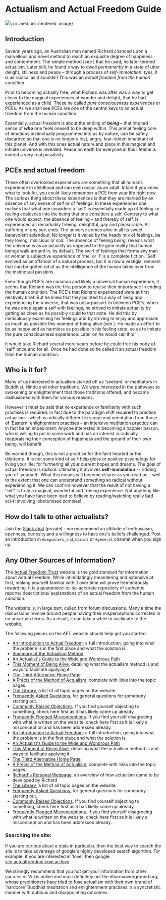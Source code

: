 # Actualism and Actual Freedom Guide

![](https://zulip-avatars.s3.amazonaws.com/25088/realm/logo.png?version=3){.ui .medium .centered .image}

## **Introduction**

Several years ago, an Australian man named Richard chanced upon a marvellous and novel method to reach an exquisite degree of happiness and contentment. The simple method (see <method>) that he used, he later termed actualism. Later still, he found a way to dwell _permanently_ in a state of utter delight, stillness and peace – through a process of _self-immolation_. \(yes, it is as radical as it sounds!\) This was an _actual freedom from the human condition_.

Prior to becoming actually free, what Richard was after was a way to get closer to the magical experiences of wonder and delight, that he had experienced as a child. These he called _pure consciousness experiences_ or PCEs. As we shall see PCEs are one of the central keys to an actual freedom from the human condition.   
  
Essentially, actual freedom is about the ending of _**being** –_ that intuited sense of _**who**_ one feels oneself to be deep within. This primal feeling core of emotions instinctually programmed into us by nature, can be safely discarded so that one is no longer a lost, angry, fear-ridden inhabitant of this planet. And with this ones actual nature and place in this magical and infinite universe is revealed. Peace on earth for everyone in this lifetime is indeed a very real possibility.

## PCEs and actual freedom

These often overlooked experiences are something that all humans experience in childhood and can even occur as an adult. Infact if you know what to look for, you could likely remember a PCE from your life right now. The curious thing about these experiences is that they are marked by an absence of any sense of self _or_ of feelings.  In these experiences one realises that what one considers a 'self' is essentially made up of feeling i.e. feeling coalesces into the being that one considers a self. Contrary to what one would expect, the absence of feeling – and thereby of self, is experienced as remarkably freeing, delightful, gay and pleasurable. All suffering of any sort ends. The universe comes alive in all its sweet benevolent splendour. No longer is it veiled by the heady mix of feelings, be they loving, malicious or sad. The absence of feeling _being_, reveals what the universe is as an actuality as opposed to the grim reality that human beings walk around in, by default. The swirl of feelings that forms any man or woman's subjective experience of 'me' or 'I' is a complete fiction. 'Self' evolved as an offshoot of a natural process, but it is now a vestigial remnant that can be gotten rid of as the intelligence of the human takes over from the instinctual passions.

Even though PCE's are common and likely a universal human experience, it seems that Richard was the first person to realise their importance in ending the human condition. The PCE's that Richard experienced were at first relatively brief. But he knew that they pointed to a way of living and experiencing the universe, that was unsurpassed. In between PCE's, when he was once again a self with feelings, he strived to imitate actuality by getting as close as he possibly could to that state. He did this by meticulously examining his feelings and by striving to enjoy and appreciate as much as possible this moment of being alive (see <time-space>). He made an effort to be as happy and as harmless as possible in his feeling state, so as to imitate the pure consciousness experience. Later on he would call this '<method>'.

It would take Richard several more years before he could free his body of 'self' once and for all. Once he had done so he called it an actual freedom from the human condition.  


## Who is it for?

Many of us interested in actualism started off as 'seekers' or meditators in Buddhist, Hindu and other traditions. We were interested in the pathways to awakening or enlightenment that those traditions offered, and became disillusioned with them for various reasons.   
  
However it must be said that no experience or familiarity with such practises is required. In fact due to the paradigm shift required to practise actualism – which is radically different in scope and orientation from those of 'Eastern' enlightenment practises – an intensive meditation practice can in fact be an impediment. Anyone interested in becoming a happier person, who is willing to put in some work and has an interest in radically reappraising their conception of happiness and the ground of their own being, will benefit.   
  
Be warned though, this is not a practise for the faint hearted or the dilettante. It is not some kind of self-help gloss or positive psychology for living your life; for furthering all your current hopes and dreams. The goal of actual freedom is _radical._  Ultimately it involves **self-immolation** -- ridding you of 'yourself'.  What this means will become clearer as you read on – well to the extent that one can understand something so radical without experiencing it. We can confirm however that the result of not having a 'self' is truly a magical, wonderful and freeing experience. Not anything like what you have have been lead to believe by reading/watching really bad sci-fi involving lobotomised zombies!

## How do I talk to other actualists?

Join the [Slack chat](https://forms.gle/Rq8mm7LCaqkLz4jUA) \(private\) - we recommend an attitude of enthusiasm, openness, curiosity and a willingness to have one's beliefs challenged. Post an introduction in `#beginners_and_basics` or `#general` channel when you sign up.

## Any Other Sources of Information?

The [Actual Freedom Trust](http://actualfreedom.com.au) website is the gold standard for information about Actual Freedom. While intimidatingly meandering and extensive at first, making yourself familiar with it over time will prove tremendously rewarding. It is a guaranteed-to-be-accurate repository of authentic reports/ descriptions/ explanations of an actual freedom from the human condition.

The website is, in large part, culled from forum discussions. Many a time the discussions revolve around people having their misperceptions corrected in no uncertain terms. As a result, it can take a while to acclimate to the website. 

The following pieces on the AFT website should help get you started:

* [An Introduction to Actual Freedom](http://actualfreedom.com.au/introduction/index.htm): a full introduction, going into what the problem is in the first place and what the solution is.
* [Summary of the Actualism Method](http://actualfreedom.com.au/richard/selectedcorrespondence/sc-delight.htm)
* [An Actualist's Guide to the Wide and Wondrous Path](http://actualfreedom.com.au/actualism/path2.htm)
* [This Moment of Being Alive](http://actualfreedom.com.au/richard/articles/thismomentofbeingalive.htm), detailing what the actualism method is and ways to facilitate applying it.
* [The Third Alternative Home Page](http://actualfreedom.com.au/richard/default.htm)
* [A Précis of the Method of Actualism](http://actualfreedom.com.au/actualism/path1.htm), complete with links into the topic pages.
* [The Library](http://www.actualfreedom.com.au/library/), a list of all topic pages on the website.
* [Frequently Asked Questions](http://www.actualfreedom.com.au/sundry/frequentquestions/faqindex.htm), for general questions for somebody starting out.
* [Commonly Raised Objections](http://www.actualfreedom.com.au/sundry/commonobjections/croindex.htm). If you find yourself objecting to something, check here first as it has likely come up already.
* [Frequently Flogged Misconceptions](http://actualfreedom.com.au/sundry/floggedmisconceptions/ffmindex.htm). If you find yourself disagreeing with what is written on the website, check here first as it is likely a misconception and has been addressed already.
* [An Introduction to Actual Freedom](http://actualfreedom.com.au/introduction/index.htm): a full introduction, going into what the problem is in the first place and what the solution is.
* [An Actualist's Guide to the Wide and Wondrous Path](http://actualfreedom.com.au/actualism/path2.htm)
* [This Moment of Being Alive](http://actualfreedom.com.au/richard/articles/thismomentofbeingalive.htm), detailing what the actualism method is and ways to facilitate applying it.
* [The Third Alternative Home Page](http://actualfreedom.com.au/richard/default.htm)
* [A Précis of the Method of Actualism](http://actualfreedom.com.au/actualism/path1.htm), complete with links into the topic pages.
* [Richard's Personal Webpage](http://an.actualfreedom.com.au/), an overview of how actualism came to be developed by Richard
* [The Library](http://www.actualfreedom.com.au/library/), a list of all topic pages on the website.
* [Frequently Asked Questions](http://www.actualfreedom.com.au/sundry/frequentquestions/faqindex.htm), for general questions for somebody starting out.
* [Commonly Raised Objections](http://www.actualfreedom.com.au/sundry/commonobjections/croindex.htm). If you find yourself objecting to something, check here first as it has likely come up already.
* [Frequently Flogged Misconceptions](http://actualfreedom.com.au/sundry/floggedmisconceptions/ffmindex.htm). If you find yourself disagreeing with what is written on the website, check here first as it is likely a misconception and has been addressed already.

### Searching the site:

If you are curious about a topic in particular, then the best way to search the site is to take advantage of google's highly developed search algorithm. For example, if you are interested in 'love', then google: [site:actualfreedom.com.au love](https://www.google.com/webhp?sourceid=chrome-instant&ion=1&espv=2&ie=UTF-8#q=site%3Aactualfreedom.com.au%20love)

We strongly recommend that you not get your information from other sources or Wikis online and most definitely not the dharmaoverground.org, whose practitioners have tried to fuse actualism with their own brand of 'hardcore' Buddhist meditation and  enlightenment practises in a syncretistic manner with dubious and disappointing outcomes.